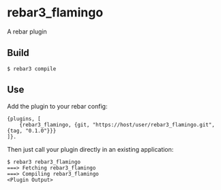 rebar3_flamingo
=====

A rebar plugin

Build
-----

    $ rebar3 compile

Use
---

Add the plugin to your rebar config:

    {plugins, [
        {rebar3_flamingo, {git, "https://host/user/rebar3_flamingo.git", {tag, "0.1.0"}}}
    ]}.

Then just call your plugin directly in an existing application:


    $ rebar3 rebar3_flamingo
    ===> Fetching rebar3_flamingo
    ===> Compiling rebar3_flamingo
    <Plugin Output>
